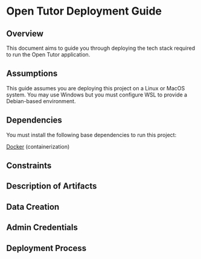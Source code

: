 # Open Tutor Deployment Guide

## Overview

This document aims to guide you through deploying the tech stack required to run the Open Tutor application.

## Assumptions

This guide assumes you are deploying this project on a Linux or MacOS system. You may use Windows but you must configure WSL to provide a Debian-based environment.

## Dependencies

You must install the following base dependencies to run this project:

[Docker](https://go.dev/doc/install) (containerization)

## Constraints

## Description of Artifacts

## Data Creation

## Admin Credentials

## Deployment Process
